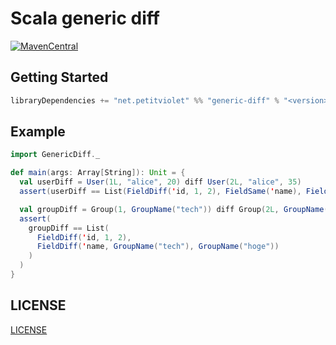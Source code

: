 # Scala generic diff

[![MavenCentral](https://maven-badges.herokuapp.com/maven-central/net.petitviolet/generic-diff_2.12/badge.svg)](https://maven-badges.herokuapp.com/maven-central/net.petitviolet/generic-diff_2.12)

## Getting Started

```scala
libraryDependencies += "net.petitviolet" %% "generic-diff" % "<version>"
```

## Example

```scala
import GenericDiff._

def main(args: Array[String]): Unit = {
  val userDiff = User(1L, "alice", 20) diff User(2L, "alice", 35)
  assert(userDiff == List(FieldDiff('id, 1, 2), FieldSame('name), FieldDiff('age, 20, 35)))

  val groupDiff = Group(1, GroupName("tech")) diff Group(2L, GroupName("hoge"))
  assert(
    groupDiff == List(
      FieldDiff('id, 1, 2),
      FieldDiff('name, GroupName("tech"), GroupName("hoge"))
    )
  )
}
```

## LICENSE

[LICENSE](https://github.com/petitviolet/scala-generic-diff/blob/master/LICENSE)
